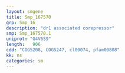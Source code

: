 ```yaml
---
layout: smgene
title: Smp_167570
grp: Smp_16
description: "dr1 associated corepressor"
smp: Smp_167570.1
uniprot: "G4V6S9"
length:   906
cdd: "COG5208, COG5247, cl00074, pfam00808"
kk: ns
categories: sm
---
```

